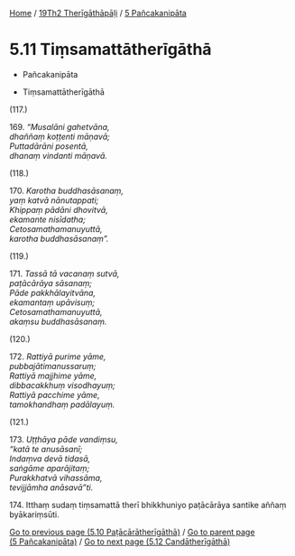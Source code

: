 
[Home](/) / [19Th2 Therīgāthāpāḷi](...md) / [5 Pañcakanipāta](../19Th2/5.md)

# 5.11 Tiṃsamattātherīgāthā

* Pañcakanipāta

* Tiṃsamattātherīgāthā

(117.)

169\. _“Musalāni gahetvāna,_  
_dhaññaṃ koṭṭenti māṇavā;_  
_Puttadārāni posentā,_  
_dhanaṃ vindanti māṇavā._  


(118.)

170\. _Karotha buddhasāsanaṃ,_  
_yaṃ katvā nānutappati;_  
_Khippaṃ pādāni dhovitvā,_  
_ekamante nisīdatha;_  
_Cetosamathamanuyuttā,_  
_karotha buddhasāsanaṃ”._  


(119.)

171\. _Tassā tā vacanaṃ sutvā,_  
_paṭācārāya sāsanaṃ;_  
_Pāde pakkhālayitvāna,_  
_ekamantaṃ upāvisuṃ;_  
_Cetosamathamanuyuttā,_  
_akaṃsu buddhasāsanaṃ._  


(120.)

172\. _Rattiyā purime yāme,_  
_pubbajātimanussaruṃ;_  
_Rattiyā majjhime yāme,_  
_dibbacakkhuṃ visodhayuṃ;_  
_Rattiyā pacchime yāme,_  
_tamokhandhaṃ padālayuṃ._  


(121.)

173\. _Uṭṭhāya pāde vandiṃsu,_  
_“katā te anusāsanī;_  
_Indaṃva devā tidasā,_  
_saṅgāme aparājitaṃ;_  
_Purakkhatvā vihassāma,_  
_tevijjāmha anāsavā”ti._  


174\. Itthaṃ sudaṃ tiṃsamattā therī bhikkhuniyo paṭācārāya santike aññaṃ byākariṃsūti.

[Go to previous page (5.10 Paṭācārātherīgāthā)](5.10.md) / [Go to parent page (5 Pañcakanipāta)](../19Th2/5.md) / [Go to next page (5.12 Candātherīgāthā)](5.12.md)


